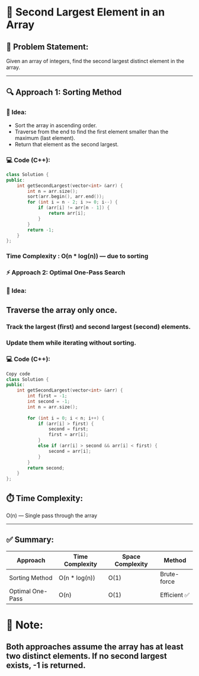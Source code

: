 # 🥈 Second Largest Element in an Array

## 📌 Problem Statement:
Given an array of integers, find the second largest distinct element in the array.

---

## 🔍 Approach 1: Sorting Method

### 🧠 Idea:
- Sort the array in ascending order.
- Traverse from the end to find the first element smaller than the maximum (last element).
- Return that element as the second largest.

### 💻 Code (C++):
```cpp
class Solution {
public:
    int getSecondLargest(vector<int> &arr) {
        int n = arr.size();  
        sort(arr.begin(), arr.end());  
        for (int i = n - 2; i >= 0; i--) {      
            if (arr[i] != arr[n - 1]) {
                return arr[i];
            }
        }
        return -1;
    }
};
```
### Time Complexity  : O(n * log(n)) — due to sorting


### ⚡ Approach 2: Optimal One-Pass Search
### 🧠 Idea:
## Traverse the array only once.

### Track the largest (first) and second largest (second) elements.

### Update them while iterating without sorting.

### 💻 Code (C++):
```cpp
Copy code
class Solution {
public:
    int getSecondLargest(vector<int> &arr) {
        int first = -1;
        int second = -1;
        int n = arr.size();
        
        for (int i = 0; i < n; i++) {
            if (arr[i] > first) {
                second = first;
                first = arr[i];
            }
            else if (arr[i] > second && arr[i] < first) {
                second = arr[i];
            }
        }
        return second;
    }
};
```

## ⏱️ Time Complexity:  
O(n) — Single pass through the array

---

## ✅ Summary:

| Approach            | Time Complexity | Space Complexity | Method         |
|---------------------|-----------------|------------------|----------------|
| Sorting Method      | O(n * log(n))    | O(1)             | Brute-force    |
| Optimal One-Pass    | O(n)             | O(1)             | Efficient ✅    |



# 📝 Note:
## Both approaches assume the array has at least two distinct elements. If no second largest exists, -1 is returned.



